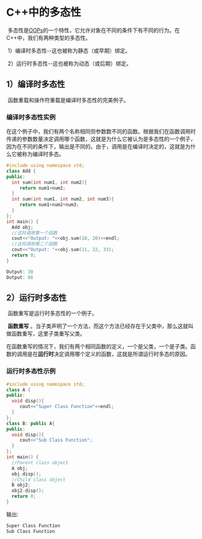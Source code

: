# C++中的多态性
​	多态性是[OOPs](/contents/C++中的OOPs概念.html)的一个特性，它允许对象在不同的条件下有不同的行为。在C++中，我们有两种类型的多态性。

​	1）编译时多态性--这也被称为静态（或早期）绑定。

​	2）运行时多态性--这也被称为动态（或后期）绑定。


## 1）编译时多态性
​	函数重载和操作符重载是编译时多态性的完美例子。


### 编译时多态性实例
​	在这个例子中，我们有两个名称相同但参数数不同的函数。根据我们在函数调用时传递的参数数量决定调用哪个函数，这就是为什么它被认为是多态性的一个例子，因为在不同的条件下，输出是不同的。由于，调用是在编译时决定的，这就是为什么它被称为编译时多态。


```cpp
#include using namespace std;
class Add {
public:
  int sum(int num1, int num2){
     return num1+num2;
  }
  int sum(int num1, int num2, int num3){
     return num1+num2+num3;
  }
};
int main() {
  Add obj;
  //这将调用第一个函数
  cout<<"Output: "<<obj.sum(10, 20)<<endl;
  //这将调用第二个函数
  cout<<"Output: "<<obj.sum(11, 22, 33);
  return 0;
}
```
```cpp
Output: 30
Output: 66
```
## 2）运行时多态性
​	函数重写是运行时多态性的一个例子。

​	**函数重写** 。当子类声明了一个方法，而这个方法已经存在于父类中，那么这就叫做函数重写，这里子类重写父类。


​	在函数重写的情况下，我们有两个相同函数的定义，一个是父类，一个是子类。函数的调用是在**运行时**决定调用哪个定义的函数，这就是所谓运行时多态的原因。


### 运行时多态性示例
```cpp
#include using namespace std;
class A {
public:
  void disp(){
     cout<<"Super Class Function"<<endl;
  }
};
class B: public A{
public:
  void disp(){
     cout<<"Sub Class Function";
  }
};
int main() {
  //Parent class object
  A obj;
  obj.disp();
  //Child class object
  B obj2;
  obj2.disp();
  return 0;
}
```
 输出:


```cpp
Super Class Function
Sub Class Function
```
